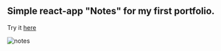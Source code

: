 ## Simple react-app "Notes" for my first portfolio.
Try it [here](https://mrmirrorr.github.io/notes-app/)

![notes](https://github.com/MrMirrorr/notes-app/assets/105848492/2709daee-82a8-4550-a8d8-c6d21ccc1faa)
